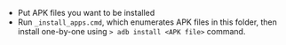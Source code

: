  - Put APK files you want to be installed
 - Run `_install_apps.cmd`, which enumerates APK files in this folder, then install one-by-one using `> adb install <APK file>` command.

